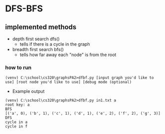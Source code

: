 # DFS-BFS
## implemented methods
- depth first search dfs()
  - tells if there is a cycle in the graph
- breadth first search bfs()
  - tells how far away each "node" is from the root
### how to run
```
(venv) C:\school\cs320\graphsPA2>dfbf.py [input graph you'd like to use] [root node you'd like to use] [debug mode (optional)

```

- Example output
```
(venv) C:\school\cs320\graphsPA2>dfbf.py in1.txt a
root key: a
BFS
[('a', 0), ('b', 1), ('c', 1), ('d', 1), ('e', 2), ('f', 2), ('g', 3)]
DFS
cycle in a
cycle in f
```
